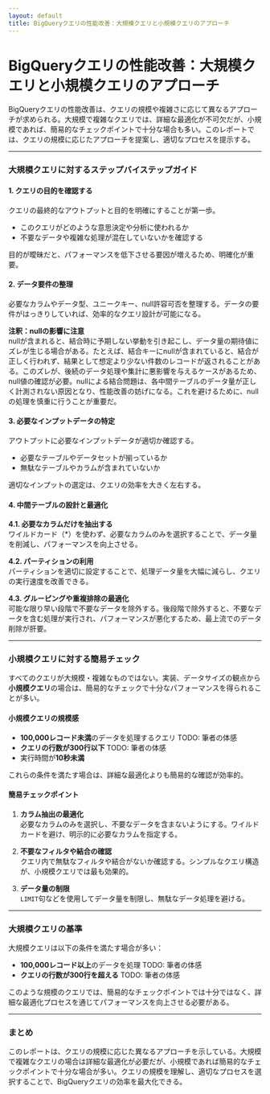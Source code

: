 ```yaml
---
layout: default
title: BigQueryクエリの性能改善：大規模クエリと小規模クエリのアプローチ
---
```

# BigQueryクエリの性能改善：大規模クエリと小規模クエリのアプローチ

BigQueryクエリの性能改善は、クエリの規模や複雑さに応じて異なるアプローチが求められる。大規模で複雑なクエリでは、詳細な最適化が不可欠だが、小規模であれば、簡易的なチェックポイントで十分な場合も多い。このレポートでは、クエリの規模に応じたアプローチを提案し、適切なプロセスを提示する。

---

### 大規模クエリに対するステップバイステップガイド

#### 1. クエリの目的を確認する
クエリの最終的なアウトプットと目的を明確にすることが第一歩。  
- このクエリがどのような意思決定や分析に使われるか
- 不要なデータや複雑な処理が混在していないかを確認する

目的が曖昧だと、パフォーマンスを低下させる要因が増えるため、明確化が重要。

#### 2. データ要件の整理
必要なカラムやデータ型、ユニークキー、null許容可否を整理する。データの要件がはっきりしていれば、効率的なクエリ設計が可能になる。

**注釈：nullの影響に注意**  
nullが含まれると、結合時に予期しない挙動を引き起こし、データ量の期待値にズレが生じる場合がある。たとえば、結合キーにnullが含まれていると、結合が正しく行われず、結果として想定より少ない件数のレコードが返されることがある。このズレが、後続のデータ処理や集計に悪影響を与えるケースがあるため、null値の確認が必要。nullによる結合問題は、各中間テーブルのデータ量が正しく計測されない原因となり、性能改善の妨げになる。これを避けるために、nullの処理を慎重に行うことが重要だ。

#### 3. 必要なインプットデータの特定
アウトプットに必要なインプットデータが適切か確認する。  
- 必要なテーブルやデータセットが揃っているか
- 無駄なテーブルやカラムが含まれていないか

適切なインプットの選定は、クエリの効率を大きく左右する。

#### 4. 中間テーブルの設計と最適化

**4.1. 必要なカラムだけを抽出する**  
ワイルドカード（*）を使わず、必要なカラムのみを選択することで、データ量を削減し、パフォーマンスを向上させる。

**4.2. パーティションの利用**  
パーティションを適切に設定することで、処理データ量を大幅に減らし、クエリの実行速度を改善できる。

**4.3. グルーピングや重複排除の最適化**  
可能な限り早い段階で不要なデータを除外する。後段階で除外すると、不要なデータを含む処理が実行され、パフォーマンスが悪化するため、最上流でのデータ削除が肝要。

---

### 小規模クエリに対する簡易チェック

すべてのクエリが大規模・複雑なものではない。実装、データサイズの観点から**小規模クエリ**の場合は、簡易的なチェックで十分なパフォーマンスを得られることが多い。

#### 小規模クエリの規模感
- **100,000レコード未満**のデータを処理するクエリ TODO: 筆者の体感
- **クエリの行数が300行以下** TODO: 筆者の体感
- 実行時間が**10秒未満**

これらの条件を満たす場合は、詳細な最適化よりも簡易的な確認が効率的。

#### 簡易チェックポイント
1. **カラム抽出の最適化**  
   必要なカラムのみを選択し、不要なデータを含まないようにする。ワイルドカードを避け、明示的に必要なカラムを指定する。

2. **不要なフィルタや結合の確認**  
   クエリ内で無駄なフィルタや結合がないか確認する。シンプルなクエリ構造が、小規模クエリでは最も効果的。

3. **データ量の制限**  
   `LIMIT`句などを使用してデータ量を制限し、無駄なデータ処理を避ける。

---

### 大規模クエリの基準

大規模クエリは以下の条件を満たす場合が多い：
- **100,000レコード以上**のデータを処理 TODO: 筆者の体感
- **クエリの行数が300行を超える** TODO: 筆者の体感
 
このような規模のクエリでは、簡易的なチェックポイントでは十分ではなく、詳細な最適化プロセスを通じてパフォーマンスを向上させる必要がある。

---

### まとめ

このレポートは、クエリの規模に応じた異なるアプローチを示している。大規模で複雑なクエリの場合は詳細な最適化が必要だが、小規模であれば簡易的なチェックポイントで十分な場合が多い。クエリの規模を理解し、適切なプロセスを選択することで、BigQueryクエリの効率を最大化できる。
